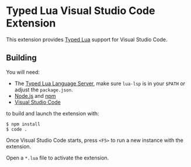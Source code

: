 # Typed Lua Visual Studio Code Extension

This extension provides [Typed Lua](https://github.com/andremm/typedlua) support for Visual Studio Code.

## Building

You will need:

 * The [Typed Lua Language Server](https://github.com/mascarenhas/lua-lsp), make sure `lua-lsp` is in your `$PATH` or adjust the `package.json`.
 * [Node.js](https://nodejs.org/) and [npm](https://www.npmjs.com/)
 * [Visual Studio Code](https://code.visualstudio.com/)

to build and launch the extension with:

```
$ npm install
$ code .
```

Once Visual Studio Code starts, press `<F5>` to run a new instance with the extension.

Open a `*.lua` file to activate the extension.

